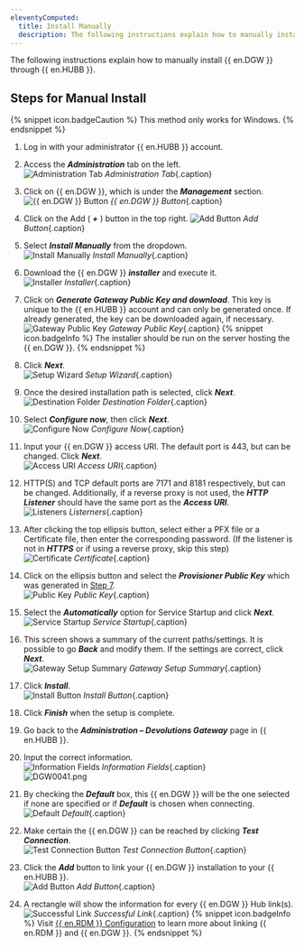 ```yaml
---
eleventyComputed:
  title: Install Manually
  description: The following instructions explain how to manually install {{ en.DGW }} through {{ en.HUBB }}.
---
```

The following instructions explain how to manually install {{ en.DGW }} through {{ en.HUBB }}.  

## Steps for Manual Install

{% snippet icon.badgeCaution %} 
This method only works for Windows. 
{% endsnippet %}
 
1. Log in with your administrator {{ en.HUBB }} account. 
1. Access the ***Administration*** tab on the left.  
![Administration Tab](/img/en/hub/DGW0020.png)
*Administration Tab*{.caption} 
1. Click on {{ en.DGW }}, which is under the ***Management*** section.  
![{{ en.DGW }} Button](/img/en/hub/DGW0021.png)
*{{ en.DGW }} Button*{.caption} 
1. Click on the Add ( ***+*** ) button in the top right. 
![Add Button](/img/en/hub/DGW0022.png)
*Add Button*{.caption} 
1. Select ***Install Manually*** from the dropdown.  
![Install Manually](/img/en/hub/DGW0023.png)
*Install Manually*{.caption} 
1. Download the {{ en.DGW }} ***installer*** and execute it.  
![Installer](/img/en/hub/DGW0027.png)
*Installer*{.caption} 
1. <a name="7"></a>Click on ***Generate Gateway Public Key and download***. This key is unique to the {{ en.HUBB }} account and can only be generated once. If already generated, the key can be downloaded again, if necessary.  
![Gateway Public Key](/img/en/hub/DGW0028.png)
*Gateway Public Key*{.caption} 
{% snippet icon.badgeInfo %} 
The installer should be run on the server hosting the {{ en.DGW }}. 
{% endsnippet %}
 
8. Click ***Next***.  
![Setup Wizard](/img/en/hub/DGW0024.png)
*Setup Wizard*{.caption} 
1. Once the desired installation path is selected, click ***Next***.  
![Destination Folder](/img/en/hub/DGW0025.png)
*Destination Folder*{.caption} 
1. Select ***Configure now***, then click ***Next***.  
![Configure Now](/img/en/hub/DGW0026.png)
*Configure Now*{.caption} 
1. Input your {{ en.DGW }} access URI. The default port is 443, but can be changed. Click ***Next***.  
![Access URI](/img/en/hub/DGW0029.png)
*Access URI*{.caption} 
1. HTTP(S) and TCP default ports are 7171 and 8181 respectively, but can be changed. Additionally, if a reverse proxy is not used, the ***HTTP Listener*** should have the same port as the ***Access URI***.  
![Listeners](/img/en/hub/DGW0030.png)
*Listerners*{.caption} 
1. After clicking the top ellipsis button, select either a PFX file or a Certificate file, then enter the corresponding password. (If the listener is not in ***HTTPS*** or if using a reverse proxy, skip this step)  
![Certificate](/img/en/hub/DGW0031.png)
*Certificate*{.caption} 
1. Click on the ellipsis button and select the ***Provisioner Public Key*** which was generated in <a href="#7">Step 7</a>.  
![Public Key](/img/en/hub/DGW0032.png)
*Public Key*{.caption} 
1. Select the ***Automatically*** option for Service Startup and click ***Next***.  
![Service Startup](/img/en/hub/DGW0033.png)
*Service Startup*{.caption} 
1. This screen shows a summary of the current paths/settings. It is possible to go ***Back*** and modify them. If the settings are correct, click ***Next***.  
![Gateway Setup Summary](/img/en/hub/DGW0034.png)
*Gateway Setup Summary*{.caption} 
1. Click ***Install***.  
![Install Button](/img/en/hub/DGW0035.png)
*Install Button*{.caption} 
1. Click ***Finish*** when the setup is complete. 
1. Go back to the ***Administration – Devolutions Gateway*** page in {{ en.HUBB }}. 
1. Input the correct information.  
![Information Fields](/img/en/hub/DGW0036.png)
*Information Fields*{.caption}  
![DGW0041.png](/img/en/hub/DGW0041.png) 
1. By checking the ***Default*** box, this {{ en.DGW }} will be the one selected if none are specified or if ***Default*** is chosen when connecting.  
![Default](/img/en/hub/DGW0037.png)
*Default*{.caption} 
1. Make certain the {{ en.DGW }} can be reached by clicking ***Test Connection***.  
![Test Connection Button](/img/en/hub/DGW0038.png)
*Test Connection Button*{.caption} 
1. Click the ***Add*** button to link your {{ en.DGW }} installation to your {{ en.HUBB }}.  
![Add Button](/img/en/hub/DGW0039.png)
*Add Button*{.caption} 
1. A rectangle will show the information for every {{ en.DGW }} Hub link(s).  
![Successful Link](/img/en/hub/DGW0040.png)
*Successful Link*{.caption} 
{% snippet icon.badgeInfo %} 
Visit [{{ en.RDM }} Configuration](/hub/dgw/rdm-configuration/) to learn more about linking {{ en.RDM }} and {{ en.DGW }}. 
{% endsnippet %}
